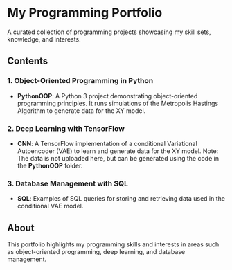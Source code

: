 # My Programming Portfolio

A curated collection of programming projects showcasing my skill sets, knowledge, and interests.

## Contents

### 1. Object-Oriented Programming in Python

* **PythonOOP**: A Python 3 project demonstrating object-oriented programming principles. It runs simulations of the Metropolis Hastings Algorithm to generate data for the XY model.

### 2. Deep Learning with TensorFlow

* **CNN**: A TensorFlow implementation of a conditional Variational Autoencoder (VAE) to learn and generate data for the XY model. Note: The data is not uploaded here, but can be generated using the code in the **PythonOOP** folder.

### 3. Database Management with SQL

* **SQL**: Examples of SQL queries for storing and retrieving data used in the conditional VAE model.

## About

This portfolio highlights my programming skills and interests in areas such as object-oriented programming, deep learning, and database management.


